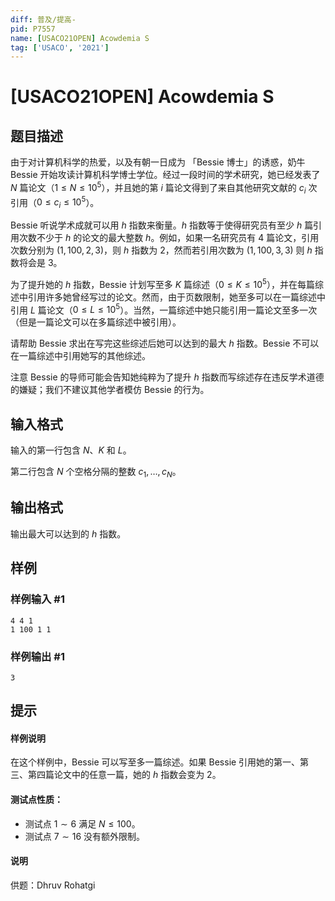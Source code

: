 ```yaml
---
diff: 普及/提高-
pid: P7557
name: [USACO21OPEN] Acowdemia S
tag: ['USACO', '2021']
---
```

# [USACO21OPEN] Acowdemia S
## 题目描述

由于对计算机科学的热爱，以及有朝一日成为 「Bessie 博士」的诱惑，奶牛 Bessie 开始攻读计算机科学博士学位。经过一段时间的学术研究，她已经发表了 $N$ 篇论文（$1 \leq N \leq 10^5$），并且她的第 $i$ 篇论文得到了来自其他研究文献的 $c_i$ 次引用（$0 \leq c_i \leq 10^5$）。

Bessie 听说学术成就可以用 $h$ 指数来衡量。$h$ 指数等于使得研究员有至少 $h$ 篇引用次数不少于 $h$ 的论文的最大整数 $h$。例如，如果一名研究员有 $4$ 篇论文，引用次数分别为 $(1,100,2,3)$，则 $h$ 指数为 $2$，然而若引用次数为 $(1,100,3,3)$ 则 $h$ 指数将会是 $3$。

为了提升她的 $h$ 指数，Bessie 计划写至多 $K$ 篇综述（$0 \leq K \leq 10^5$），并在每篇综述中引用许多她曾经写过的论文。然而，由于页数限制，她至多可以在一篇综述中引用 $L$ 篇论文（$0 \leq L \leq 10^5$）。当然，一篇综述中她只能引用一篇论文至多一次（但是一篇论文可以在多篇综述中被引用）。

请帮助 Bessie 求出在写完这些综述后她可以达到的最大 $h$ 指数。Bessie 不可以在一篇综述中引用她写的其他综述。

注意 Bessie 的导师可能会告知她纯粹为了提升 $h$ 指数而写综述存在违反学术道德的嫌疑；我们不建议其他学者模仿 Bessie 的行为。
## 输入格式

输入的第一行包含 $N$、$K$ 和 $L$。

第二行包含 $N$ 个空格分隔的整数 $c_1,\ldots, c_N$。
## 输出格式

输出最大可以达到的 $h$ 指数。
## 样例

### 样例输入 #1
```
4 4 1
1 100 1 1
```
### 样例输出 #1
```
3
```
## 提示

#### 样例说明

在这个样例中，Bessie 可以写至多一篇综述。如果 Bessie 引用她的第一、第三、第四篇论文中的任意一篇，她的 $h$ 指数会变为 $2$。

#### 测试点性质：

- 测试点 $1 \sim 6$ 满足 $N\le 100$。
- 测试点 $7 \sim 16$ 没有额外限制。

#### 说明

供题：Dhruv Rohatgi
